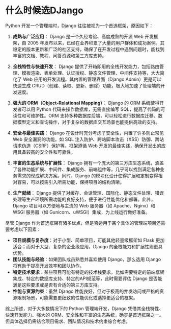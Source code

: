 # 什么时候选DJango
Python 开发一个管理端时，Django 往往被视为一个首选框架，原因如下：

1. **成熟与广泛应用**：
   Django 是一个久经考验、高度成熟的开源 Web 开发框架，自 2005 年发布以来，已经在业界积累了大量的用户群体和成功案例。其稳定的版本更新和广泛的社区支持，确保了在开发过程中遇到问题时，能找到丰富的文档、教程、问答资源和第三方库支持。

2. **全栈特性与快速开发**：
   Django 提供了开箱即用的全栈开发能力，包括路由管理、模板渲染、表单处理、认证授权、静态文件管理、中间件支持等，大大简化了 Web 应用的开发流程。其内置的管理界面（Django Admin）更是可以快速生成 CRUD（创建、读取、更新、删除）功能，极大地加速了管理端的开发速度。

3. **强大的 ORM（Object-Relational Mapping）**：
   Django 的 ORM 系统使得开发者可以用 Python 代码来操作数据库，无需直接编写 SQL，提高了代码的可读性和可维护性。ORM 支持多种数据库后端，可以轻松进行数据库迁移、数据模型定义和查询操作，对于复杂的数据库交互场景也能提供高效的支持。

4. **安全与最佳实践**：
   Django 在设计时充分考虑了安全性，内置了许多防止常见 Web 安全漏洞的功能，如 SQL 注入防护、跨站脚本攻击（XSS）防御、跨站请求伪造（CSRF）保护等。框架遵循 Web 开发的最佳实践，确保开发出的应用具备较高的安全性和可靠性。

5. **丰富的生态系统与扩展性**：
   Django 拥有一个庞大的第三方库生态系统，涵盖了各种功能扩展、中间件、集成服务、前端组件等，几乎可以找到满足各种业务需求的现成解决方案。同时，Django 的模块化设计使得扩展和定制变得相对容易，可以按需引入所需功能，保持项目的结构清晰。

6. **生产就绪**：
   Django 提供了对缓存、会话管理、国际化、静态文件处理、错误处理等生产环境所需功能的良好支持，便于进行性能优化和部署。此外，Django 项目可以方便地与主流的 Web 服务器（如 Apache、Nginx）和 WSGI 服务器（如 Gunicorn、uWSGI）集成，为上线运行做好准备。

尽管 Django 作为首选框架有诸多优点，但是否适用于某个具体的管理端项目还需要考虑以下因素：

- **项目规模与复杂度**：对于小型、简单项目，可能其他轻量级框架如 Flask 更加适合；而对于大型、复杂的企业级应用，Django 的全栈能力和扩展性则更具优势。
- **团队技能与经验**：如果团队成员熟悉并喜欢使用 Django，那么选用 Django 将有助于提高开发效率和团队协作。
- **特定技术要求**：某些项目可能有特定的技术栈要求，比如需要特定的前端框架集成、特定的数据库支持、特定的API规范等，此时需要评估 Django 是否能满足这些要求或是否有合适的第三方库支持。
- **性能与资源约束**：虽然 Django 性能良好，但对于极高的并发访问或严格的资源限制场景，可能需要更细致的性能优化或选择更适合的框架。

综上所述，对于大多数情况下的 Python 管理端开发，Django 凭借其全栈特性、快速开发能力、强大的 ORM、安全性和丰富的生态系统，确实是首选框架之一。但具体选择仍需结合项目需求、团队情况和技术约束综合考虑。
